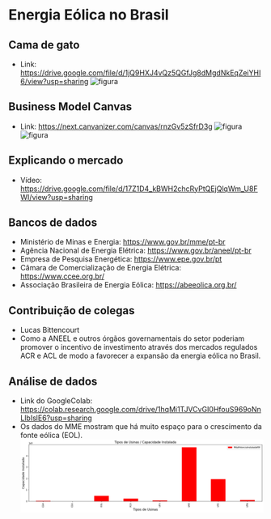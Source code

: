 # Energia Eólica no Brasil

## Cama de gato
- Link: https://drive.google.com/file/d/1jQ9HXJ4vQz5QGfJg8dMgdNkEqZeiYHI6/view?usp=sharing
![figura](https://github.com/mayaragtonin/IDP-TRAB1/blob/main/Captura%20de%20Tela%202022-10-19%20a%CC%80s%2008.27.59.png)

## Business Model Canvas
- Link: https://next.canvanizer.com/canvas/rnzGv5zSfrD3g
![figura](https://github.com/mayaragtonin/IDP-TRAB1/blob/main/Captura%20de%20Tela%202022-10-19%20a%CC%80s%2008.28.26.png)
![figura](https://github.com/mayaragtonin/IDP-TRAB1/blob/main/Captura%20de%20Tela%202022-10-19%20a%CC%80s%2008.28.42.png)

## Explicando o mercado
- Vídeo: https://drive.google.com/file/d/17Z1D4_kBWH2chcRyPtQEjQlqWm_U8FWI/view?usp=sharing

## Bancos de dados
- Ministério de Minas e Energia: https://www.gov.br/mme/pt-br
- Agência Nacional de Energia Elétrica: https://www.gov.br/aneel/pt-br
- Empresa de Pesquisa Energética: https://www.epe.gov.br/pt
- Câmara de Comercialização de Energia Elétrica: https://www.ccee.org.br/
- Associação Brasileira de Energia Eólica: https://abeeolica.org.br/

## Contribuição de colegas
- Lucas Bittencourt
- Como a ANEEL e outros órgãos governamentais do setor poderiam promover o incentivo de investimento através dos mercados regulados ACR e ACL de modo a favorecer a expansão da energia eólica no Brasil.

## Análise de dados
- Link do GoogleColab: https://colab.research.google.com/drive/1hqMi1TJVCvGI0HfouS969oNnLlbIslE6?usp=sharing
- Os dados do MME mostram que há muito espaço para o crescimento da fonte eólica (EOL).
![figura](https://github.com/mayaragtonin/IDP-TRAB1/blob/main/grafico.png)
